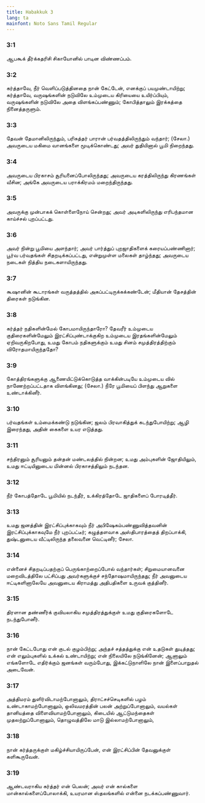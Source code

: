 ```yaml
---
title: Habakkuk 3
lang: ta
mainfont: Noto Sans Tamil Regular
---
```


###  3:1

ஆபகூக் தீர்க்கதரிசி சிகாயோனில் பாடின விண்ணப்பம்.

###  3:2

கர்த்தாவே, நீர் வெளிப்படுத்தினதை நான் கேட்டேன், எனக்குப் பயமுண்டாயிற்று; கர்த்தாவே, வருஷங்களின் நடுவிலே உம்முடைய கிரியையை உயிர்ப்பியும், வருஷங்களின் நடுவிலே அதை விளங்கப்பண்ணும்; கோபித்தாலும் இரக்கத்தை நினைத்தருளும்.

###  3:3

தேவன் தேமானிலிருந்தும், பரிசுத்தர் பாரான் பர்வதத்திலிருந்தும் வந்தார்; (சேலா.) அவருடைய மகிமை வானங்களை மூடிக்கொண்டது; அவர் துதியினால் பூமி நிறைந்தது.

###  3:4

அவருடைய பிரகாசம் சூரியனைப்போலிருந்தது; அவருடைய கரத்திலிருந்து கிரணங்கள் வீசின; அங்கே அவருடைய பராக்கிரமம் மறைந்திருந்தது.

###  3:5

அவருக்கு முன்பாகக் கொள்ளைநோய் சென்றது; அவர் அடிகளிலிருந்து எரிபந்தமான காய்ச்சல் புறப்பட்டது.

###  3:6

அவர் நின்று பூமியை அளந்தார்; அவர் பார்த்துப் புறஜாதிகளைக் கரையப்பண்ணினார்; பூர்வ பர்வதங்கள் சிதறடிக்கப்பட்டது, என்றுமுள்ள மலைகள் தாழ்ந்தது; அவருடைய நடைகள் நித்திய நடைகளாயிருந்தது.

###  3:7

கூஷானின் கூடாரங்கள் வருத்தத்தில் அகப்பட்டிருக்கக்கண்டேன்; மீதியான் தேசத்தின் திரைகள் நடுங்கின.

###  3:8

கர்த்தர் நதிகளின்மேல் கோபமாயிருந்தாரோ? தேவரீர் உம்முடைய குதிரைகளின்மேலும் இரட்சிப்புண்டாக்குகிற உம்முடைய இரதங்களின்மேலும் ஏறிவருகிறபோது, உமது கோபம் நதிகளுக்கும் உமது சினம் சமுத்திரத்திற்கும் விரோதமாயிருந்ததோ?

###  3:9

கோத்திரங்களுக்கு ஆணையிட்டுக்கொடுத்த வாக்கின்படியே உம்முடைய வில் நாணேற்றப்பட்டதாக விளங்கினது; (சேலா.) நீரே பூமியைப் பிளந்து ஆறுகளை உண்டாக்கினீர்.

###  3:10

பர்வதங்கள் உம்மைக்கண்டு நடுங்கின; ஜலம் பிரவாகித்துக் கடந்துபோயிற்று; ஆழி இரைந்தது, அதின் கைகளை உயர எடுத்தது.

###  3:11

சந்திரனும் சூரியனும் தன்தன் மண்டலத்தில் நின்றன; உமது அம்புகளின் ஜோதியிலும், உமது ஈட்டியினுடைய மின்னல் பிரகாசத்திலும் நடந்தன.

###  3:12

நீர் கோபத்தோடே பூமியில் நடந்தீர், உக்கிரத்தோடே ஜாதிகளைப் போரடித்தீர்.

###  3:13

உமது ஜனத்தின் இரட்சிப்புக்காகவும் நீர் அபிஷேகம்பண்ணுவித்தவனின் இரட்சிப்புக்காகவுமே நீர் புறப்பட்டீர்; கழுத்தளவாக அஸ்திபாரத்தைத் திறப்பாக்கி, துஷ்டனுடைய வீட்டிலிருந்த தலைவனை வெட்டினீர்; சேலா.

###  3:14

என்னைச் சிதறடிப்பதற்குப் பெருங்காற்றைப்போல் வந்தார்கள்; சிறுமையானவனை மறைவிடத்திலே பட்சிப்பது அவர்களுக்குச் சந்தோஷமாயிருந்தது; நீர் அவனுடைய ஈட்டிகளினாலேயே அவனுடைய கிராமத்து அதிபதிகளை உருவக் குத்தினீர்.

###  3:15

திரளான தண்ணீர்க் குவியலாகிய சமுத்திரத்துக்குள் உமது குதிரைகளோடே நடந்துபோனீர்.

###  3:16

நான் கேட்டபோது என் குடல் குழம்பிற்று; அந்தச் சத்தத்துக்கு என் உதடுகள் துடித்தது; என் எலும்புகளில் உக்கல் உண்டாயிற்று; என் நிலையிலே நடுங்கினேன்; ஆனாலும் எங்களோடே எதிர்க்கும் ஜனங்கள் வரும்போது, இக்கட்டுநாளிலே நான் இளைப்பாறுதல் அடைவேன்.

###  3:17

அத்திமரம் துளிர்விடாமற்போனாலும், திராட்சச்செடிகளில் பழம் உண்டாகாமற்போனாலும், ஒலிவமரத்தின் பலன் அற்றுப்போனாலும், வயல்கள் தானியத்தை விளைவியாமற்போனாலும், கிடையில் ஆட்டுமந்தைகள் முதலற்றுப்போனாலும், தொழுவத்திலே மாடு இல்லாமற்போனாலும்,

###  3:18

நான் கர்த்தருக்குள் மகிழ்ச்சியாயிருப்பேன், என் இரட்சிப்பின் தேவனுக்குள் களிகூருவேன்.

###  3:19

ஆண்டவராகிய கர்த்தர் என் பெலன்; அவர் என் கால்களை மான்கால்களைப்போலாக்கி, உயரமான ஸ்தலங்களில் என்னை நடக்கப்பண்ணுவார்.

